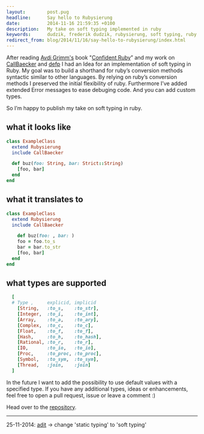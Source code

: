 ```yaml
---
layout:        post.pug
headline:      Say hello to Rubysierung
date:          2014-11-16 21:59:35 +0100
description:   My take on soft typing implemented in ruby
keywords:      dudzik, frederik dudzik, rubysierung, soft typing, ruby soft typing, ruby conversion methods, conversion methods
redirect_from: blog/2014/11/16/say-hello-to-rubysierung/index.html
---
```


After reading [Avdi Grimm's](http://devblog.avdi.org/) book "[Confident Ruby](http://www.confidentruby.com/)” and my work on [CallBaecker](https://github.com/doodzik/CallBaecker) and [defp](https://github.com/doodzik/defp) I had an Idea for an implementation of soft typing in Ruby.
My goal was to build a shorthand for ruby’s conversion methods syntactic similar to other languages.
By relying on ruby’s conversion methods I preserved the initial flexibility of ruby. Furthermore I’ve added extended Error messages to ease debuging code. And you can add custom types.

So I’m happy to publish my take on soft typing in ruby.

## what it looks like
```ruby
class ExampleClass
  extend Rubysierung
  include CallBaecker

  def buz(foo: String, bar: Strict::String)
    [foo, bar]
  end
end
```
## what it translates to
```ruby
class ExampleClass
  extend Rubysierung
  include CallBaecker

    def buz(foo: , bar: )
    foo = foo.to_s
    bar = bar.to_str
    [foo, bar]
  end
end
```
## what types are supported
```ruby
  [
  # Type ,     explicid, implicid
    [String,   :to_s,    :to_str],
    [Integer,  :to_i,    :to_int],
    [Array,    :to_a,    :to_ary],
    [Complex,  :to_c,    :to_c],
    [Float,    :to_f,    :to_f],
    [Hash,     :to_h,    :to_hash],
    [Rational, :to_r,    :to_r],
    [IO,       :to_io,   :to_io],
    [Proc,     :to_proc, :to_proc],
    [Symbol,   :to_sym,  :to_sym],
    [Thread,   :join,    :join]
  ]
```


In the future I want to add the possibility to use default values with a specified type.
If you have any additional types, ideas or enhancements, feel free to open a pull request, issue or leave a comment :)

Head over to the [repository](https://github.com/doodzik/rubysierung).

------

25-11-2014: [adit](http://adit.io/) -> change 'static typing' to 'soft typing'
